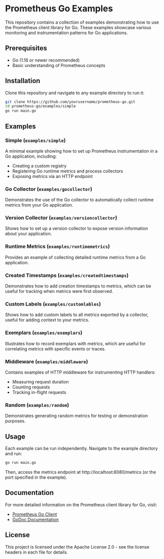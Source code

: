 # Prometheus Go Examples

This repository contains a collection of examples demonstrating how to use the Prometheus client library for Go. These examples showcase various monitoring and instrumentation patterns for Go applications.

## Prerequisites

- Go (1.16 or newer recommended)
- Basic understanding of Prometheus concepts

## Installation

Clone this repository and navigate to any example directory to run it:

```bash
git clone https://github.com/yourusername/prometheus-go.git
cd prometheus-go/examples/simple
go run main.go
```

## Examples

### Simple (`examples/simple`)

A minimal example showing how to set up Prometheus instrumentation in a Go application, including:

- Creating a custom registry
- Registering Go runtime metrics and process collectors
- Exposing metrics via an HTTP endpoint

### Go Collector (`examples/gocollector`)

Demonstrates the use of the Go collector to automatically collect runtime metrics from your Go application.

### Version Collector (`examples/versioncollector`)

Shows how to set up a version collector to expose version information about your application.

### Runtime Metrics (`examples/runtimemetrics`)

Provides an example of collecting detailed runtime metrics from a Go application.

### Created Timestamps (`examples/createdtimestamps`)

Demonstrates how to add creation timestamps to metrics, which can be useful for tracking when metrics were first observed.

### Custom Labels (`examples/customlables`)

Shows how to add custom labels to all metrics exported by a collector, useful for adding context to your metrics.

### Exemplars (`examples/exemplars`)

Illustrates how to record exemplars with metrics, which are useful for correlating metrics with specific events or traces.

### Middleware (`examples/middleware`)

Contains examples of HTTP middleware for instrumenting HTTP handlers:

- Measuring request duration
- Counting requests
- Tracking in-flight requests

### Random (`examples/random`)

Demonstrates generating random metrics for testing or demonstration purposes.

## Usage

Each example can be run independently. Navigate to the example directory and run:

```bash
go run main.go
```

Then, access the metrics endpoint at http://localhost:8080/metrics (or the port specified in the example).

## Documentation

For more detailed information on the Prometheus client library for Go, visit:

- [Prometheus Go Client](https://github.com/prometheus/client_golang)
- [GoDoc Documentation](https://pkg.go.dev/github.com/prometheus/client_golang/prometheus)

## License

This project is licensed under the Apache License 2.0 - see the license headers in each file for details.
